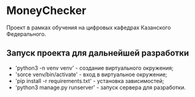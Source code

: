 # MoneyChecker

Проект в рамках обучения на цифровых кафедрах Казанского Федерального.

## Запуск проекта для дальнейшей разработки

- 'python3 -n venv venv' - создание виртуального окружения;
- 'sorce venv/bin/activate' - вход в виртуальное окружение;
- 'pip install -r requirements.txt' - установка зависимостей;
- 'python3 manage.py runserver' - запуск сервера для разработки.


